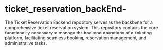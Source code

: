 # ticket_reservation_backEnd-
The Ticket Reservation Backend repository serves as the backbone for a comprehensive ticket reservation system. This repository contains the core functionality necessary to manage the backend operations of a ticketing platform, facilitating seamless booking, reservation management, and administrative tasks.
